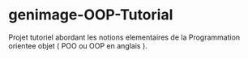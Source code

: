 # genimage-OOP-Tutorial

Projet tutoriel abordant les notions elementaires de la Programmation orientee objet ( POO ou OOP en anglais ).
